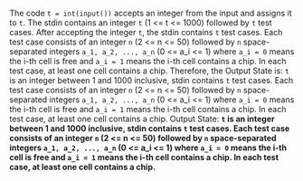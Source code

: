 The code `t = int(input())` accepts an integer from the input and assigns it to `t`. The stdin contains an integer `t` (1 <= t <= 1000) followed by `t` test cases. After accepting the integer `t`, the stdin contains `t` test cases. Each test case consists of an integer `n` (2 <= n <= 50) followed by `n` space-separated integers `a_1, a_2, ..., a_n` (0 <= a_i <= 1) where `a_i = 0` means the i-th cell is free and `a_i = 1` means the i-th cell contains a chip. In each test case, at least one cell contains a chip. Therefore, the Output State is: `t` is an integer between 1 and 1000 inclusive, stdin contains `t` test cases. Each test case consists of an integer `n` (2 <= n <= 50) followed by `n` space-separated integers `a_1, a_2, ..., a_n` (0 <= a_i <= 1) where `a_i = 0` means the i-th cell is free and `a_i = 1` means the i-th cell contains a chip. In each test case, at least one cell contains a chip.
Output State: **`t` is an integer between 1 and 1000 inclusive, stdin contains `t` test cases. Each test case consists of an integer `n` (2 <= n <= 50) followed by `n` space-separated integers `a_1, a_2, ..., a_n` (0 <= a_i <= 1) where `a_i = 0` means the i-th cell is free and `a_i = 1` means the i-th cell contains a chip. In each test case, at least one cell contains a chip.**